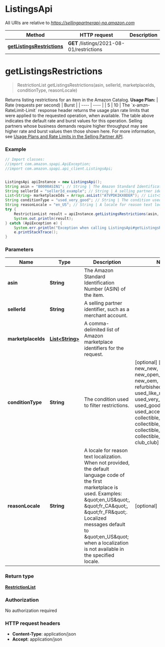 # ListingsApi

All URIs are relative to *https://sellingpartnerapi-na.amazon.com*

Method | HTTP request | Description
------------- | ------------- | -------------
[**getListingsRestrictions**](ListingsApi.md#getListingsRestrictions) | **GET** /listings/2021-08-01/restrictions | 


<a name="getListingsRestrictions"></a>
# **getListingsRestrictions**
> RestrictionList getListingsRestrictions(asin, sellerId, marketplaceIds, conditionType, reasonLocale)



Returns listing restrictions for an item in the Amazon Catalog.   **Usage Plan:**  | Rate (requests per second) | Burst | | ---- | ---- | | 5 | 10 |  The &#x60;x-amzn-RateLimit-Limit&#x60; response header returns the usage plan rate limits that were applied to the requested operation, when available. The table above indicates the default rate and burst values for this operation. Selling partners whose business demands require higher throughput may see higher rate and burst values then those shown here. For more information, see [Usage Plans and Rate Limits in the Selling Partner API](doc:usage-plans-and-rate-limits-in-the-sp-api).

### Example
```java
// Import classes:
//import com.amazon.spapi.ApiException;
//import com.amazon.spapi.api_client.ListingsApi;


ListingsApi apiInstance = new ListingsApi();
String asin = "B0000ASIN1"; // String | The Amazon Standard Identification Number (ASIN) of the item.
String sellerId = "sellerId_example"; // String | A selling partner identifier, such as a merchant account.
List<String> marketplaceIds = Arrays.asList("ATVPDKIKX0DER"); // List<String> | A comma-delimited list of Amazon marketplace identifiers for the request.
String conditionType = "used_very_good"; // String | The condition used to filter restrictions.
String reasonLocale = "en_US"; // String | A locale for reason text localization. When not provided, the default language code of the first marketplace is used. Examples: \"en_US\", \"fr_CA\", \"fr_FR\". Localized messages default to \"en_US\" when a localization is not available in the specified locale.
try {
    RestrictionList result = apiInstance.getListingsRestrictions(asin, sellerId, marketplaceIds, conditionType, reasonLocale);
    System.out.println(result);
} catch (ApiException e) {
    System.err.println("Exception when calling ListingsApi#getListingsRestrictions");
    e.printStackTrace();
}
```

### Parameters

Name | Type | Description  | Notes
------------- | ------------- | ------------- | -------------
 **asin** | **String**| The Amazon Standard Identification Number (ASIN) of the item. |
 **sellerId** | **String**| A selling partner identifier, such as a merchant account. |
 **marketplaceIds** | [**List&lt;String&gt;**](String.md)| A comma-delimited list of Amazon marketplace identifiers for the request. |
 **conditionType** | **String**| The condition used to filter restrictions. | [optional] [enum: new_new, new_open_box, new_oem, refurbished_refurbished, used_like_new, used_very_good, used_good, used_acceptable, collectible_like_new, collectible_very_good, collectible_good, collectible_acceptable, club_club]
 **reasonLocale** | **String**| A locale for reason text localization. When not provided, the default language code of the first marketplace is used. Examples: \&quot;en_US\&quot;, \&quot;fr_CA\&quot;, \&quot;fr_FR\&quot;. Localized messages default to \&quot;en_US\&quot; when a localization is not available in the specified locale. | [optional]

### Return type

[**RestrictionList**](RestrictionList.md)

### Authorization

No authorization required

### HTTP request headers

 - **Content-Type**: application/json
 - **Accept**: application/json

